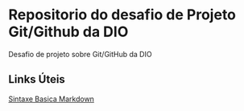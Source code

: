 # Repositorio do desafio de Projeto Git/Github da DIO
Desafio de projeto sobre Git/GitHub da DIO

## Links Úteis ##
[Sintaxe Basica Markdown](https://www.markdownguide.org/getting-started/)
